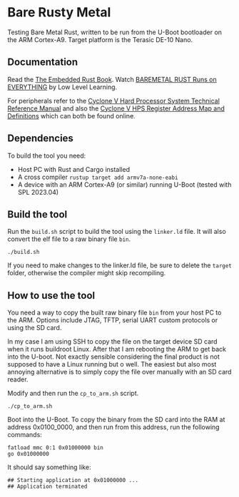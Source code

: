 # Bare Rusty Metal

Testing Bare Metal Rust, written to be run from the U-Boot bootloader on the ARM Cortex-A9. Target platform is the Terasic DE-10 Nano.

## Documentation

Read the [The Embedded Rust Book](https://docs.rust-embedded.org/book/). Watch [BAREMETAL RUST Runs on EVERYTHING](https://youtu.be/jZT8APrzvc4) by Low Level Learning.

For peripherals refer to the [Cyclone V Hard Processor System Technical Reference Manual](https://www.intel.com/content/www/us/en/docs/programmable/683126/21-2/hard-processor-system-technical-reference.html) and also the [Cyclone V HPS Register Address Map and Definitions](https://www.intel.com/content/www/us/en/programmable/hps/cyclone-v/hps.html) which can both be found online.

## Dependencies

To build the tool you need:
- Host PC with Rust and Cargo installed
- A cross compiler `rustup target add armv7a-none-eabi`
- A device with an ARM Cortex-A9 (or similar) running U-Boot (tested with SPL 2023.04)

## Build the tool

Run the `build.sh` script to build the tool using the `linker.ld` file. It will also convert the elf file to a raw binary file `bin`.

```
./build.sh
```

If you need to make changes to the linker.ld file, be sure to delete the `target` folder, otherwise the compiler might skip recompiling.

## How to use the tool

You need a way to copy the built raw binary file `bin` from your host PC to the ARM. Options include JTAG, TFTP, serial UART custom protocols or using the SD card.

In my case I am using SSH to copy the file on the target device SD card when it runs buildroot Linux. After that I am rebooting the ARM to get back into the U-boot. Not exactly sensible considering the final product is not supposed to have a Linux running but o well. The easiest but also most annoying alternative is to simply copy the file over manually with an SD card reader.

Modify and then run the `cp_to_arm.sh` script.

```
./cp_to_arm.sh
```

Boot into the U-Boot. To copy the binary from the SD card into the RAM at address 0x0100_0000, and then run from this address, run the following commands:

```
fatload mmc 0:1 0x01000000 bin
go 0x01000000
```

It should say something like:

```
## Starting application at 0x01000000 ...
## Application terminated
```